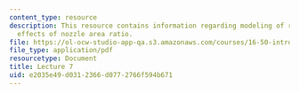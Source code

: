 ```yaml
---
content_type: resource
description: This resource contains information regarding modeling of rocket nozzles;
  effects of nozzle area ratio.
file: https://ol-ocw-studio-app-qa.s3.amazonaws.com/courses/16-50-introduction-to-propulsion-systems-spring-2012/e2035e49d0312366d0772766f594b671_MIT16_50S12_lec7.pdf
file_type: application/pdf
resourcetype: Document
title: Lecture 7
uid: e2035e49-d031-2366-d077-2766f594b671
---
```


